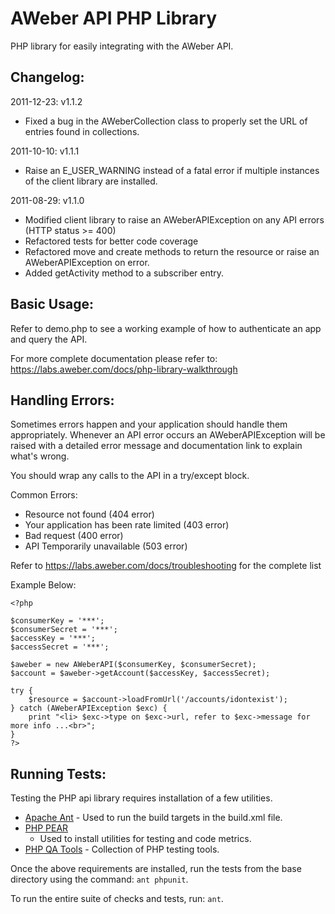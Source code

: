 AWeber API PHP Library
======================

PHP library for easily integrating with the AWeber API.

Changelog:
----------
2011-12-23: v1.1.2

 * Fixed a bug in the AWeberCollection class to properly set the URL of entries found in collections.

2011-10-10: v1.1.1

 * Raise an E_USER_WARNING instead of a fatal error if multiple instances of the client library are installed.

2011-08-29: v1.1.0

 * Modified client library to raise an AWeberAPIException on any API errors (HTTP status >= 400)
 * Refactored tests for better code coverage
 * Refactored move and create methods to return the resource or raise an AWeberAPIException on error.
 * Added getActivity method to a subscriber entry.

Basic Usage:
------------
Refer to demo.php to see a working example of how to authenticate an app and query the API.

For more complete documentation please refer to:
https://labs.aweber.com/docs/php-library-walkthrough


Handling Errors:
----------------
Sometimes errors happen and your application should handle them appropriately.
Whenever an API error occurs an AWeberAPIException will be raised with a detailed
error message and documentation link to explain what's wrong.

You should wrap any calls to the API in a try/except block.

Common Errors:

 * Resource not found (404 error)
 * Your application has been rate limited (403 error)
 * Bad request (400 error)
 * API Temporarily unavailable (503 error)

Refer to https://labs.aweber.com/docs/troubleshooting for the complete list

Example Below:

    <?php

    $consumerKey = '***';
    $consumerSecret = '***';
    $accessKey = '***';
    $accessSecret = '***';

    $aweber = new AWeberAPI($consumerKey, $consumerSecret);
    $account = $aweber->getAccount($accessKey, $accessSecret);

    try {
        $resource = $account->loadFromUrl('/accounts/idontexist');
    } catch (AWeberAPIException $exc) {
        print "<li> $exc->type on $exc->url, refer to $exc->message for more info ...<br>";
    }
    ?>

Running Tests:
--------------
Testing the PHP api library requires installation of a few utilities.

 * [Apache Ant](http://ant.apache.org/) - Used to run the build
   targets in the build.xml file.
 * [PHP PEAR](http://pear.php.net/manual/en/installation.getting.php)
   - Used to install utilities for testing and code metrics.
 * [PHP QA Tools](http://pear.phpqatools.org/) - Collection of PHP
   testing tools.

Once the above requirements are installed, run the tests from the base
directory using the command: `ant phpunit`.

To run the entire suite of checks and tests, run: `ant`.

